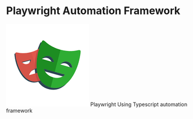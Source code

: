# Playwright Automation Framework

![alt text](download.png)
Playwright Using Typescript automation framework
